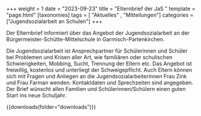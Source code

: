 +++
weight = 1
date = "2023-09-23"
title = "Elternbrief der JaS "
template = "page.html"
[taxonomies]
tags = [ "Aktuelles" , "Mitteilungen"]
categories = ["Jugendsozialarbeit an Schulen"]
+++

Der Elternbrief informiert über das Angebot der Jugendsozialarbeit an der Bürgermeister-Schütte-Mittelschule in Garmisch-Partenkirchen.

<!-- more -->

Die Jugendsozialarbeit ist Ansprechpartner für Schülerinnen und Schüler bei Problemen und Krisen aller Art, wie familiären oder schulischen Schwierigkeiten, Mobbing, Sucht, Trennung der Eltern etc. Das Angebot ist freiwillig, kostenlos und unterliegt der Schweigepflicht. Auch Eltern können sich mit Fragen und Anliegen an die Jugendsozialarbeiterinnen Frau Zink und Frau Farman wenden. Kontaktdaten und Sprechzeiten sind angegeben. Der Brief wünscht allen Familien und Schülerinnen/Schülern einen guten Start ins neue Schuljahr.



{{downloads(folder="downloads")}}
